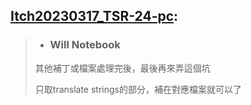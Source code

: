 ## [Itch20230317_TSR-24-pc](https://echoproject.itch.io/the-smoke-room/devlog/503621/the-smoke-room-build-24-murdoch-the-truth-in-masquerade):

>- ### Will Notebook
>
>其他補丁或檔案處理完後，最後再來弄這個坑
>
>只取translate strings的部分，補在對應檔案就可以了
